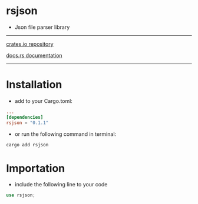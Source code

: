 # rsjson
- Json file parser library

---
[crates.io repository](https://crates.io/crates/rsjson)

[docs.rs documentation]()

---
# Installation
- add to your Cargo.toml:
```toml
...
[dependencies]
rsjson = "0.1.1"
```
- or run the following command in terminal:
```bash
cargo add rsjson
```

# Importation
- include the following line to your code
```rust
use rsjson;
```